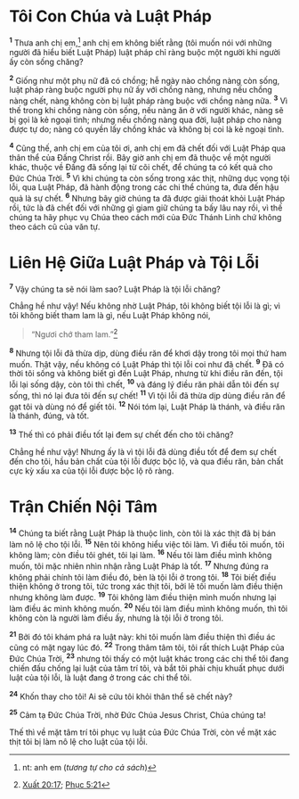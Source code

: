 # Tôi Con Chúa và Luật Pháp
<sup><b>1</b></sup> Thưa anh chị em,[^1-ea662008-138f-4357-9999-5d0772d1c20b] anh chị em không biết rằng (tôi muốn nói với những người đã hiểu biết Luật Pháp) luật pháp chỉ ràng buộc một người khi người ấy còn sống chăng?

<sup><b>2</b></sup> Giống như một phụ nữ đã có chồng; hễ ngày nào chồng nàng còn sống, luật pháp ràng buộc người phụ nữ ấy với chồng nàng, nhưng nếu chồng nàng chết, nàng không còn bị luật pháp ràng buộc với chồng nàng nữa. <sup><b>3</b></sup> Vì thế trong khi chồng nàng còn sống, nếu nàng ăn ở với người khác, nàng sẽ bị gọi là kẻ ngoại tình; nhưng nếu chồng nàng qua đời, luật pháp cho nàng được tự do; nàng có quyền lấy chồng khác và không bị coi là kẻ ngoại tình.

<sup><b>4</b></sup> Cũng thế, anh chị em của tôi ơi, anh chị em đã chết đối với Luật Pháp qua thân thể của Ðấng Christ rồi. Bây giờ anh chị em đã thuộc về một người khác, thuộc về Đấng đã sống lại từ cõi chết, để chúng ta có kết quả cho Ðức Chúa Trời. <sup><b>5</b></sup> Vì khi chúng ta còn sống trong xác thịt, những dục vọng tội lỗi, qua Luật Pháp, đã hành động trong các chi thể chúng ta, đưa đến hậu quả là sự chết. <sup><b>6</b></sup> Nhưng bây giờ chúng ta đã được giải thoát khỏi Luật Pháp rồi, tức là đã chết đối với những gì giam giữ chúng ta bấy lâu nay rồi, vì thế chúng ta hãy phục vụ Chúa theo cách mới của Ðức Thánh Linh chứ không theo cách cũ của văn tự.

# Liên Hệ Giữa Luật Pháp và Tội Lỗi
<sup><b>7</b></sup> Vậy chúng ta sẽ nói làm sao? Luật Pháp là tội lỗi chăng?

Chẳng hề như vậy! Nếu không nhờ Luật Pháp, tôi không biết tội lỗi là gì; vì tôi không biết tham lam là gì, nếu Luật Pháp không nói,

> “Ngươi chớ tham lam.”[^1@-ea662008-138f-4357-9999-5d0772d1c20b]

<sup><b>8</b></sup> Nhưng tội lỗi đã thừa dịp, dùng điều răn để khơi dậy trong tôi mọi thứ ham muốn. Thật vậy, nếu không có Luật Pháp thì tội lỗi coi như đã chết. <sup><b>9</b></sup> Ðã có thời tôi sống và không biết gì đến Luật Pháp, nhưng từ khi điều răn đến, tội lỗi lại sống dậy, còn tôi thì chết, <sup><b>10</b></sup> và đáng lý điều răn phải dẫn tôi đến sự sống, thì nó lại đưa tôi đến sự chết! <sup><b>11</b></sup> Vì tội lỗi đã thừa dịp dùng điều răn để gạt tôi và dùng nó để giết tôi. <sup><b>12</b></sup> Nói tóm lại, Luật Pháp là thánh, và điều răn là thánh, đúng, và tốt.

<sup><b>13</b></sup> Thế thì có phải điều tốt lại đem sự chết đến cho tôi chăng?

Chẳng hề như vậy! Nhưng ấy là vì tội lỗi đã dùng điều tốt để đem sự chết đến cho tôi, hầu bản chất của tội lỗi được bộc lộ, và qua điều răn, bản chất cực kỳ xấu xa của tội lỗi được bộc lộ rõ ràng.

# Trận Chiến Nội Tâm
<sup><b>14</b></sup> Chúng ta biết rằng Luật Pháp là thuộc linh, còn tôi là xác thịt đã bị bán làm nô lệ cho tội lỗi. <sup><b>15</b></sup> Nên tôi không hiểu việc tôi làm. Vì điều tôi muốn, tôi không làm; còn điều tôi ghét, tôi lại làm. <sup><b>16</b></sup> Nếu tôi làm điều mình không muốn, tôi mặc nhiên nhìn nhận rằng Luật Pháp là tốt. <sup><b>17</b></sup> Nhưng đúng ra không phải chính tôi làm điều đó, bèn là tội lỗi ở trong tôi. <sup><b>18</b></sup> Tôi biết điều thiện không ở trong tôi, tức trong xác thịt tôi, bởi lẽ tôi muốn làm điều thiện nhưng không làm được. <sup><b>19</b></sup> Tôi không làm điều thiện mình muốn nhưng lại làm điều ác mình không muốn. <sup><b>20</b></sup> Nếu tôi làm điều mình không muốn, thì tôi không còn là người làm điều ấy, nhưng là tội lỗi ở trong tôi.

<sup><b>21</b></sup> Bởi đó tôi khám phá ra luật này: khi tôi muốn làm điều thiện thì điều ác cũng có mặt ngay lúc đó. <sup><b>22</b></sup> Trong thâm tâm tôi, tôi rất thích Luật Pháp của Ðức Chúa Trời, <sup><b>23</b></sup> nhưng tôi thấy có một luật khác trong các chi thể tôi đang chiến đấu chống lại luật của tâm trí tôi, và bắt tôi phải chịu khuất phục dưới luật của tội lỗi, là luật đang ở trong các chi thể tôi.

<sup><b>24</b></sup> Khốn thay cho tôi! Ai sẽ cứu tôi khỏi thân thể sẽ chết này?

<sup><b>25</b></sup> Cảm tạ Ðức Chúa Trời, nhờ Ðức Chúa Jesus Christ, Chúa chúng ta!

Thế thì về mặt tâm trí tôi phục vụ luật của Ðức Chúa Trời, còn về mặt xác thịt tôi bị làm nô lệ cho luật của tội lỗi.

[^1-ea662008-138f-4357-9999-5d0772d1c20b]: nt: anh em (*tương tự cho cả sách*)
[^1@-ea662008-138f-4357-9999-5d0772d1c20b]: [Xuất 20:17](/passage/?search=Exod.20.17\&version=BD2011); [Phục 5:21](/passage/?search=Deut.5.21\&version=BD2011)